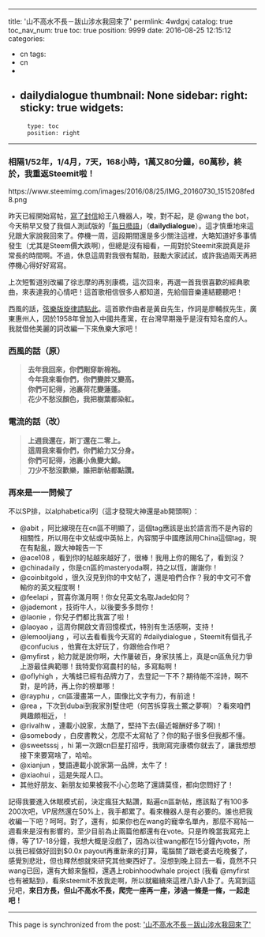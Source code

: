 
---
title: '山不高水不長－跋山涉水我回來了'
permlink: 4wdgxj
catalog: true
toc_nav_num: true
toc: true
position: 9999
date: 2016-08-25 12:15:12
categories:
- cn
tags:
- cn
- 
- dailydialogue
thumbnail: None
sidebar:
    right:
        sticky: true
widgets:
    -
        type: toc
        position: right
---


<html>
<h3><strong>相隔1/52年，1/4月，7天，168小時，1萬又80分鐘，60萬秒，終於，我重返Steemit啦！</strong></h3>
<p>https://www.steemimg.com/images/2016/08/25/IMG_20160730_1515208fed8.png</p>
<p>昨天已經開始寫帖，<a href="https://steemit.com/fun/@deanliu/a-dear-wang-letter-how-i-miss-you-and-steemit">寫了封信</a>給王八機器人，唉，對不起，是 @wang the bot，今天稍早又發了我個人測試版的「<a href="https://steemit.com/fun/@deanliu/a-dear-wang-letter-how-i-miss-you-and-steemit">每日囈語</a>」（<strong>dailydialogue</strong>）。這才慎重地來這兒跟大家說我回來了。停機一周，這段期間還是多少關注這裡，大略知道好多事情發生（尤其是Steem價大跌啊），但總是沒有細看，一周對於Steemit來說真是非常長的時間啊。不過，休息這周對我很有幫助，鼓勵大家試試，或許我過兩天再把停機心得好好寫寫。</p>
<p>上次短暫道別改編了徐志摩的再別康橋，這次回來，再選一首我很喜歡的經典歌曲，來表達我的心情吧！這首歌相信很多人都知道，先給個音樂連結聽聽吧！&nbsp;</p>
<p>西風的話，<a href="https://www.youtube.com/watch?v=8KBsx1ZSl74">弦樂版旋律請點此</a>。這首歌作曲者是黃自先生，作詞是廖輔叔先生，廣東惠州人，因於1958年曾加入中國共產黨，在台灣早期幾乎是沒有知名度的人。我就借他美麗的詞改編一下來魚樂大家吧！&nbsp;</p>
<h3><strong>西風的話（原）</strong></h3>
<blockquote><strong>去年我回來，你們剛穿新棉袍。<br>
今年我來看你們，你們變胖又變高。<br>
你們可記得，池裏荷花變蓮蓬。<br>
花少不愁沒顏色，我把樹葉都染紅。</strong></blockquote>
<h3><strong>電流的話（改）</strong></h3>
<blockquote><strong>上週我還在，斯丁還在二零上。<br>
這周我來看你們，你們給力又分身。<br>
你們可記得，池裏小魚變大鯨。<br>
刀少不愁沒歡樂，誰把新帖都點讚。</strong></blockquote>
<h3>再來是一一問候了</h3>
<p>不以SP排，以alphabetical列（這才發現大神還是ab開頭啊）：</p>
<ul>
  <li>@abit ，阿比線現在在cn區不明顯了，這個tag應該是出於語言而不是內容的相關性，所以用在中文帖或中英帖上，內容關乎中國應該用China這個tag，現在有點亂，跟大神報告一下</li>
  <li>@ace108 ，看到你的帖越來越好了，很棒！我用上你的賜名了，看到沒？</li>
  <li>@chinadaily ，你是cn區的masteryoda啊，持之以恆，謝謝你！</li>
  <li>@coinbitgold ，很久沒見到你的中文帖了，還是咱們合作？我的中文可不會輸你的英文程度啊！</li>
  <li>@feelapi ，賀喜你滿月啊！你女兒英文名取Jade如何？</li>
  <li>@jademont ，技術牛人，以後要多多問你！</li>
  <li>@laonie ，你兒子們都比我富了啦！</li>
  <li>@laoyao ，這周你開啟文青回憶模式，特別有生活感啊，支持！</li>
  <li>@lemooljiang ，可以去看看我今天寫的 #dailydialogue ，Steemit有個孔子 @confucius ，他實在太好玩了，你跟他合作吧？</li>
  <li>@myfirst ，給力就是說你啊，大作屢破百，身家扶搖上，真是cn區魚兒力爭上游最佳典範哪！我特愛你寫農村的帖，多寫點啊！</li>
  <li>@oflyhigh ，大嘴蛙已經有品牌力了，去登記一下不？期待能不淫詩，啊不對，是吟詩，再上你的榜單哪！</li>
  <li>@rayphu ，cn區漫畫第一人，圖像比文字有力，有前途！</li>
  <li>@rea ，下次到dubai到我家別墅住吧（何苦拆穿我土鱉之夢啊）？看來咱們興趣頗相近，！</li>
  <li>@rivalhw ，連載小說家，太酷了，堅持下去(最近報酬好多了啊)！</li>
  <li>@somebody ，白皮書教父，怎麼不太寫帖了？你的點子很多但我都不懂。</li>
  <li>@sweetsssj ，hi 第一次跟cn巨星打招呼，我剛寫完康橋你就去了，讓我想想接下來要寫啥了，哈哈。</li>
  <li>@xianjun ，雙語連載小說家第一品牌，太牛了！</li>
  <li>@xiaohui ，這是失蹤人口。</li>
  <li>其他好朋友、新朋友如果被我不小心忽略了還請莫怪，都向您問好了！</li>
</ul>
<p>記得我要進入休眠模式前，決定瘋狂大點讚，點遍cn區新帖，應該點了有100多200次吧，VP居然還在50%上，我手都累了。看來機器人是有必要的。誰也把我收編一下吧？呵呵。對了，還有，如果你也在wang的寵幸名單內，那麼不寫帖一週看來是沒有影響的，至少目前為止兩篇他都還有在vote。只是昨晚當我寫完上傳，等了17-18分鐘，我想大概是沒戲了，因為以往wang都在15分鐘內vote，所以我已經做好回到$0.0x payout再重新來的打算，電腦關了跟老婆去吃晚餐了，感覺別悲壯，但也釋然想就來研究其他東西好了。沒想到晚上回去一看，竟然不只wang已回，還有大鯨來盤桓，還遇上robinhoodwhale project (我看 @myfirst 也有被點到)，看來steemit不放我走啊，所以就繼續來這裡八卦八卦了。先寫到這兒吧，<strong>來日方長，但山不高水不長，爬完一座再一座，涉過一條是一條，一起走吧！</strong></p>
</html>

- - -

This page is synchronized from the post: ['山不高水不長－跋山涉水我回來了'](https://steemit.com/@deanliu/4wdgxj)
